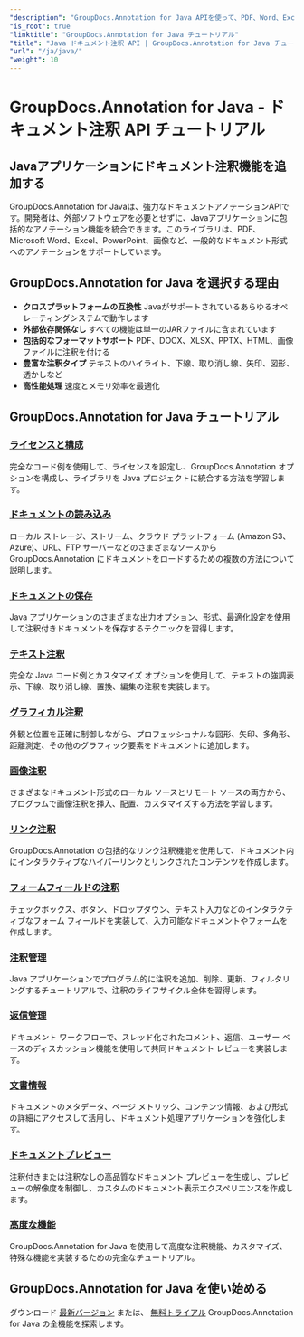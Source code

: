 ```yaml
---
"description": "GroupDocs.Annotation for Java APIを使って、PDF、Word、Excel、PowerPointドキュメントに注釈を追加する方法を学びましょう。ステップバイステップの統合チュートリアルとコード例をご覧ください。"
"is_root": true
"linktitle": "GroupDocs.Annotation for Java チュートリアル"
"title": "Java ドキュメント注釈 API | GroupDocs.Annotation for Java チュートリアルと例"
"url": "/ja/java/"
"weight": 10
---
```


# GroupDocs.Annotation for Java - ドキュメント注釈 API チュートリアル

## Javaアプリケーションにドキュメント注釈機能を追加する

GroupDocs.Annotation for Javaは、強力なドキュメントアノテーションAPIです。開発者は、外部ソフトウェアを必要とせずに、Javaアプリケーションに包括的なアノテーション機能を統合できます。このライブラリは、PDF、Microsoft Word、Excel、PowerPoint、画像など、一般的なドキュメント形式へのアノテーションをサポートしています。

## GroupDocs.Annotation for Java を選択する理由

- **クロスプラットフォームの互換性** Javaがサポートされているあらゆるオペレーティングシステムで動作します
- **外部依存関係なし** すべての機能は単一のJARファイルに含まれています
- **包括的なフォーマットサポート** PDF、DOCX、XLSX、PPTX、HTML、画像ファイルに注釈を付ける
- **豊富な注釈タイプ** テキストのハイライト、下線、取り消し線、矢印、図形、透かしなど
- **高性能処理** 速度とメモリ効率を最適化

## GroupDocs.Annotation for Java チュートリアル

### [ライセンスと構成](./licensing-and-configuration)
完全なコード例を使用して、ライセンスを設定し、GroupDocs.Annotation オプションを構成し、ライブラリを Java プロジェクトに統合する方法を学習します。

### [ドキュメントの読み込み](./document-loading)
ローカル ストレージ、ストリーム、クラウド プラットフォーム (Amazon S3、Azure)、URL、FTP サーバーなどのさまざまなソースから GroupDocs.Annotation にドキュメントをロードするための複数の方法について説明します。

### [ドキュメントの保存](./document-saving)
Java アプリケーションのさまざまな出力オプション、形式、最適化設定を使用して注釈付きドキュメントを保存するテクニックを習得します。

### [テキスト注釈](./text-annotations)
完全な Java コード例とカスタマイズ オプションを使用して、テキストの強調表示、下線、取り消し線、置換、編集の注釈を実装します。

### [グラフィカル注釈](./graphical-annotations)
外観と位置を正確に制御しながら、プロフェッショナルな図形、矢印、多角形、距離測定、その他のグラフィック要素をドキュメントに追加します。

### [画像注釈](./image-annotations)
さまざまなドキュメント形式のローカル ソースとリモート ソースの両方から、プログラムで画像注釈を挿入、配置、カスタマイズする方法を学習します。

### [リンク注釈](./link-annotations)
GroupDocs.Annotation の包括的なリンク注釈機能を使用して、ドキュメント内にインタラクティブなハイパーリンクとリンクされたコンテンツを作成します。

### [フォームフィールドの注釈](./form-field-annotations)
チェックボックス、ボタン、ドロップダウン、テキスト入力などのインタラクティブなフォーム フィールドを実装して、入力可能なドキュメントやフォームを作成します。

### [注釈管理](./annotation-management)
Java アプリケーションでプログラム的に注釈を追加、削除、更新、フィルタリングするチュートリアルで、注釈のライフサイクル全体を習得します。

### [返信管理](./reply-management)
ドキュメント ワークフローで、スレッド化されたコメント、返信、ユーザー ベースのディスカッション機能を使用して共同ドキュメント レビューを実装します。

### [文書情報](./document-information)
ドキュメントのメタデータ、ページ メトリック、コンテンツ情報、および形式の詳細にアクセスして活用し、ドキュメント処理アプリケーションを強化します。

### [ドキュメントプレビュー](./document-preview)
注釈付きまたは注釈なしの高品質なドキュメント プレビューを生成し、プレビューの解像度を制御し、カスタムのドキュメント表示エクスペリエンスを作成します。

### [高度な機能](./advanced-features)
GroupDocs.Annotation for Java を使用して高度な注釈機能、カスタマイズ、特殊な機能を実装するための完全なチュートリアル。

## GroupDocs.Annotation for Java を使い始める

ダウンロード [最新バージョン](https://releases.groupdocs.com/annotation/java/) または、 [無料トライアル](https://releases.groupdocs.com/annotation/java/) GroupDocs.Annotation for Java の全機能を探索します。